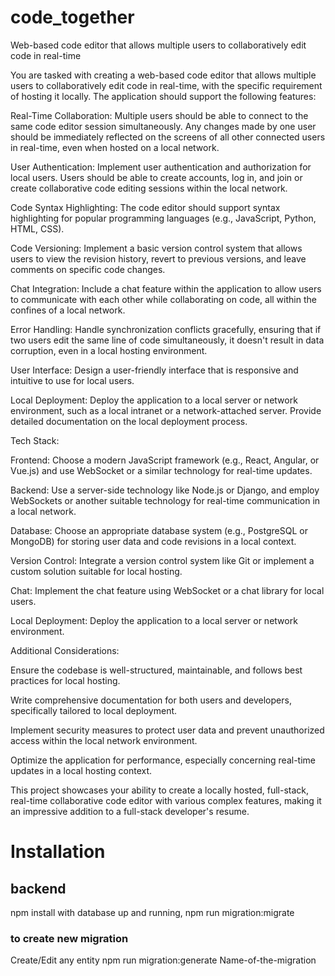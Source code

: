 # code_together
Web-based code editor that allows multiple users to collaboratively edit code in real-time

You are tasked with creating a web-based code editor that allows multiple users to collaboratively edit code in real-time, with the specific requirement of hosting it locally. The application should support the following features:

Real-Time Collaboration: Multiple users should be able to connect to the same code editor session simultaneously. Any changes made by one user should be immediately reflected on the screens of all other connected users in real-time, even when hosted on a local network.

User Authentication: Implement user authentication and authorization for local users. Users should be able to create accounts, log in, and join or create collaborative code editing sessions within the local network.

Code Syntax Highlighting: The code editor should support syntax highlighting for popular programming languages (e.g., JavaScript, Python, HTML, CSS).

Code Versioning: Implement a basic version control system that allows users to view the revision history, revert to previous versions, and leave comments on specific code changes.

Chat Integration: Include a chat feature within the application to allow users to communicate with each other while collaborating on code, all within the confines of a local network.

Error Handling: Handle synchronization conflicts gracefully, ensuring that if two users edit the same line of code simultaneously, it doesn't result in data corruption, even in a local hosting environment.

User Interface: Design a user-friendly interface that is responsive and intuitive to use for local users.

Local Deployment: Deploy the application to a local server or network environment, such as a local intranet or a network-attached server. Provide detailed documentation on the local deployment process.

Tech Stack:

Frontend: Choose a modern JavaScript framework (e.g., React, Angular, or Vue.js) and use WebSocket or a similar technology for real-time updates.

Backend: Use a server-side technology like Node.js or Django, and employ WebSockets or another suitable technology for real-time communication in a local network.

Database: Choose an appropriate database system (e.g., PostgreSQL or MongoDB) for storing user data and code revisions in a local context.

Version Control: Integrate a version control system like Git or implement a custom solution suitable for local hosting.

Chat: Implement the chat feature using WebSocket or a chat library for local users.

Local Deployment: Deploy the application to a local server or network environment.

Additional Considerations:

Ensure the codebase is well-structured, maintainable, and follows best practices for local hosting.

Write comprehensive documentation for both users and developers, specifically tailored to local deployment.

Implement security measures to protect user data and prevent unauthorized access within the local network environment.

Optimize the application for performance, especially concerning real-time updates in a local hosting context.

This project showcases your ability to create a locally hosted, full-stack, real-time collaborative code editor with various complex features, making it an impressive addition to a full-stack developer's resume.



# Installation

## backend
npm install
with database up and running, npm run migration:migrate

### to create new migration
Create/Edit any entity
npm run migration:generate Name-of-the-migration